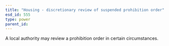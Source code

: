 ```yaml
---
title: "Housing - discretionary review of suspended prohibition order"
esd_id: 555
type: power
parent_id:  
---
```


A local authority may review a prohibition order in certain circumstances.


